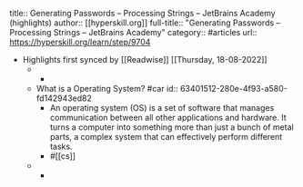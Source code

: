 title:: Generating Passwords – Processing Strings – JetBrains Academy (highlights)
author:: [[hyperskill.org]]
full-title:: "Generating Passwords – Processing Strings – JetBrains Academy"
category:: #articles
url:: https://hyperskill.org/learn/step/9704

- Highlights first synced by [[Readwise]] [[Thursday, 18-08-2022]]
	- -
	- What is a Operating System? #car
	  id:: 63401512-280e-4f93-a580-fd142943ed82
		- An operating system (OS) is a set of software that manages communication between all other applications and hardware. It turns a computer into something more than just a bunch of metal parts, a complex system that can effectively perform different tasks.
		- #[[cs]]
	- -